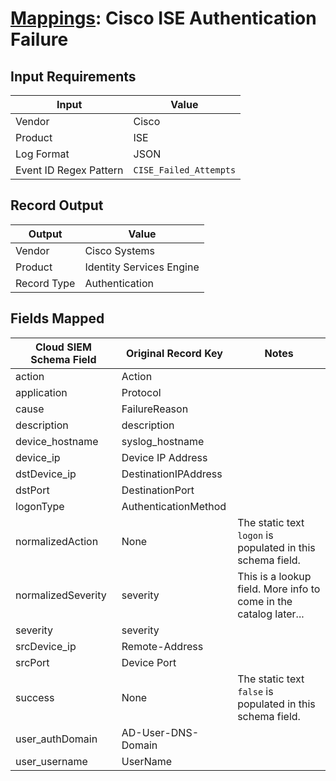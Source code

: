 # [Mappings](README.md): Cisco ISE Authentication Failure

## Input Requirements

|Input|Value|
|-----|-----|
|Vendor|Cisco|
|Product|ISE|
|Log Format|JSON|
|Event ID Regex Pattern|`CISE_Failed_Attempts`|

## Record Output

|Output|Value|
|------|-----|
|Vendor|Cisco Systems|
|Product|Identity Services Engine|
|Record Type|Authentication|

## Fields Mapped

|Cloud SIEM Schema Field|Original Record Key|Notes|
|-----------------------|-------------------|-----|
|action|Action||
|application|Protocol||
|cause|FailureReason||
|description|description||
|device_hostname|syslog_hostname||
|device_ip|Device IP Address||
|dstDevice_ip|DestinationIPAddress||
|dstPort|DestinationPort||
|logonType|AuthenticationMethod||
|normalizedAction|None|The static text `logon` is populated in this schema field.|
|normalizedSeverity|severity|This is a lookup field. More info to come in the catalog later...|
|severity|severity||
|srcDevice_ip|Remote-Address||
|srcPort|Device Port||
|success|None|The static text `false` is populated in this schema field.|
|user_authDomain|AD-User-DNS-Domain||
|user_username|UserName||

